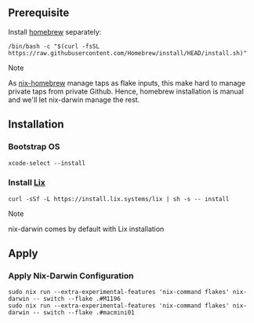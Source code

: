 ## Prerequisite

Install [homebrew](https://brew.sh) separately:

```shell
/bin/bash -c "$(curl -fsSL https://raw.githubusercontent.com/Homebrew/install/HEAD/install.sh)"
```

> [!NOTE]
> As [nix-homebrew](https://github.com/zhaofengli/nix-homebrew) manage taps as flake inputs, this make
> hard to manage private taps from private Github. Hence, homebrew installation is manual and we'll let
> nix-darwin manage the rest.

## Installation

### Bootstrap OS

```shell
xcode-select --install
```

### Install [Lix]

```shell
curl -sSf -L https://install.lix.systems/lix | sh -s -- install
```

> [!NOTE]
> nix-darwin comes by default with Lix installation

## Apply

### Apply Nix-Darwin Configuration

```shell
sudo nix run --extra-experimental-features 'nix-command flakes' nix-darwin -- switch --flake .#M1196
sudo nix run --extra-experimental-features 'nix-command flakes' nix-darwin -- switch --flake .#macmini01
```

[Lix]: https://lix.systems/install/
